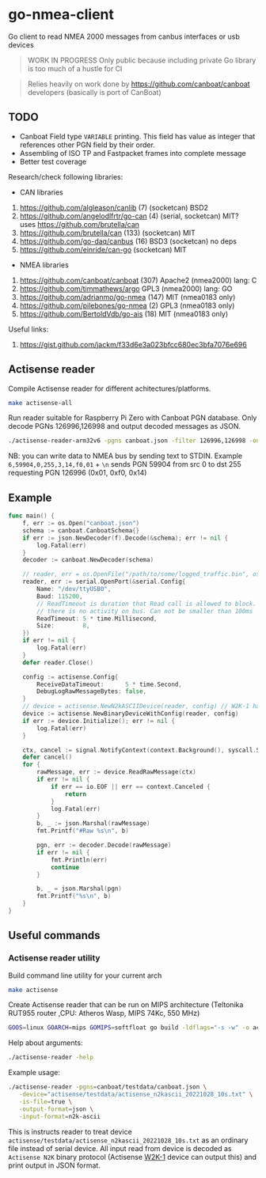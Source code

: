 # go-nmea-client
Go client to read NMEA 2000 messages from canbus interfaces or usb devices

> WORK IN PROGRESS
> Only public because including private Go library is too much of a hustle for CI

> Relies heavily on work done by https://github.com/canboat/canboat developers (basically is port of CanBoat)


## TODO

* Canboat Field type `VARIABLE` printing. This field has value as integer that references other PGN field by their order.
* Assembling of ISO TP and Fastpacket frames into complete message
* Better test coverage


Research/check following libraries:

* CAN libraries

1. https://github.com/algleason/canlib (7) (socketcan) BSD2
2. https://github.com/angelodlfrtr/go-can (4) (serial, socketcan) MIT?  
   uses https://github.com/brutella/can
3. https://github.com/brutella/can (133) (socketcan) MIT
4. https://github.com/go-daq/canbus (16) BSD3  (socketcan)  no deps
5. https://github.com/einride/can-go (socketcan) MIT

* NMEA libraries

1. https://github.com/canboat/canboat (307) Apache2 (nmea2000) lang: C
2. https://github.com/timmathews/argo GPL3 (nmea2000)  lang: GO
3. https://github.com/adrianmo/go-nmea (147) MIT (nmea0183 only)
4. https://github.com/pilebones/go-nmea (2) GPL3 (nmea0183 only)
5. https://github.com/BertoldVdb/go-ais (18) MIT (nmea0183 only)

Useful links:
1. https://gist.github.com/jackm/f33d6e3a023bfcc680ec3bfa7076e696

## Actisense reader

Compile Actisense reader for different achitectures/platforms.
```bash
make actisense-all
```

Run reader suitable for Raspberry Pi Zero with Canboat PGN database. Only decode PGNs 126996,126998 and output decoded messages as JSON.
```bash
./actisense-reader-arm32v6 -pgns canboat.json -filter 126996,126998 -output-format json
```

NB: you can write data to NMEA bus by sending text to STDIN. Example
`6,59904,0,255,3,14,f0,01` + `\n` sends PGN 59904 from src 0 to dst 255 requesting PGN 126996 (0x01, 0xf0, 0x14)

## Example

```go
func main() {
	f, err := os.Open("canboat.json")
	schema := canboat.CanboatSchema{}
	if err := json.NewDecoder(f).Decode(&schema); err != nil {
		log.Fatal(err)
	}
	decoder := canboat.NewDecoder(schema)

	// reader, err = os.OpenFile("/path/to/some/logged_traffic.bin", os.O_RDONLY, 0)
	reader, err := serial.OpenPort(&serial.Config{
		Name: "/dev/ttyUSB0",
		Baud: 115200,
		// ReadTimeout is duration that Read call is allowed to block. Device has different timeout for situation when
		// there is no activity on bus. Can not be smaller than 100ms
		ReadTimeout: 5 * time.Millisecond,
		Size:        8,
	})
	if err != nil {
		log.Fatal(err)
	}
	defer reader.Close()

	config := actisense.Config{
		ReceiveDataTimeout:      5 * time.Second,
		DebugLogRawMessageBytes: false,
	}
	// device = actisense.NewN2kASCIIDevice(reader, config) // W2K-1 has support for Actisense N2K Ascii format
	device := actisense.NewBinaryDeviceWithConfig(reader, config)
	if err := device.Initialize(); err != nil {
		log.Fatal(err)
	}

	ctx, cancel := signal.NotifyContext(context.Background(), syscall.SIGINT, syscall.SIGTERM)
	defer cancel()
	for {
		rawMessage, err := device.ReadRawMessage(ctx)
		if err != nil {
			if err == io.EOF || err == context.Canceled {
				return
			}
			log.Fatal(err)
		}
		b, _ := json.Marshal(rawMessage)
		fmt.Printf("#Raw %s\n", b)

		pgn, err := decoder.Decode(rawMessage)
		if err != nil {
			fmt.Println(err)
			continue
		}

		b, _ = json.Marshal(pgn)
		fmt.Printf("%s\n", b)
	}
}
```


## Useful commands

### Actisense reader utility

Build command line utility for your current arch
```bash 
make actisense
```

Create Actisense reader that can be run on MIPS architecture (Teltonika RUT955 router ,CPU: Atheros Wasp, MIPS 74Kc, 550 MHz)
```bash
GOOS=linux GOARCH=mips GOMIPS=softfloat go build -ldflags="-s -w" -o actisense-reader-mips cmd/actisense/main.go
```

Help about arguments:
```bash
./actisense-reader -help
```

Example usage:
```bash 
./actisense-reader -pgns=canboat/testdata/canboat.json \
   -device="actisense/testdata/actisense_n2kascii_20221028_10s.txt" \
   -is-file=true \
   -output-format=json \
   -input-format=n2k-ascii
```
This is instructs reader to treat device `actisense/testdata/actisense_n2kascii_20221028_10s.txt` as an ordinary file instead
of serial device. All input read from device is decoded as `Actisense N2K` binary protocol (Actisense [W2K-1](https://actisense.com/products/w2k-1-nmea-2000-wifi-gateway/) device can output this)
and print output in JSON format.


